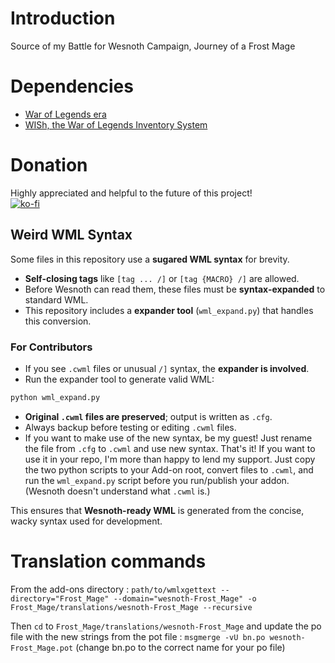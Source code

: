 # Introduction
Source of my Battle for Wesnoth Campaign, Journey of a Frost Mage

# Dependencies
* [War of Legends era](https://github.com/knyghtmare/War_of_Legends)
* [WISh, the War of Legends Inventory System](https://github.com/babaissarkar/WISh)

# Donation
Highly appreciated and helpful to the future of this project!<br/>
[![ko-fi](https://ko-fi.com/img/githubbutton_sm.svg)](https://ko-fi.com/I2I11E85IE)

## Weird WML Syntax

Some files in this repository use a **sugared WML syntax** for brevity.

* **Self-closing tags** like `[tag ... /]` or `[tag {MACRO} /]` are allowed.
* Before Wesnoth can read them, these files must be **syntax-expanded** to standard WML.
* This repository includes a **expander tool** (`wml_expand.py`) that handles this conversion.

### For Contributors

* If you see `.cwml` files or unusual `/]` syntax, the **expander is involved**.
* Run the expander tool to generate valid WML:

```bash
python wml_expand.py
```

* **Original `.cwml` files are preserved**; output is written as `.cfg`.
* Always backup before testing or editing `.cwml` files.
* If you want to make use of the new syntax, be my guest! Just rename the file from `.cfg` to `.cwml` and use new syntax. That's it! If you want to use it in your repo, I'm more than happy to lend my support. Just copy the two python scripts to your Add-on root, convert files to `.cwml`, and run the `wml_expand.py` script before you run/publish your addon. (Wesnoth doesn't understand what `.cwml` is.)

This ensures that **Wesnoth-ready WML** is generated from the concise, wacky syntax used for development.


# Translation commands
From the add-ons directory :
`path/to/wmlxgettext --directory="Frost_Mage" --domain="wesnoth-Frost_Mage" -o Frost_Mage/translations/wesnoth-Frost_Mage --recursive`

Then `cd` to `Frost_Mage/translations/wesnoth-Frost_Mage` and update the po file with the new strings from the pot file :
`msgmerge -vU bn.po wesnoth-Frost_Mage.pot` (change bn.po to the correct name for your po file)
